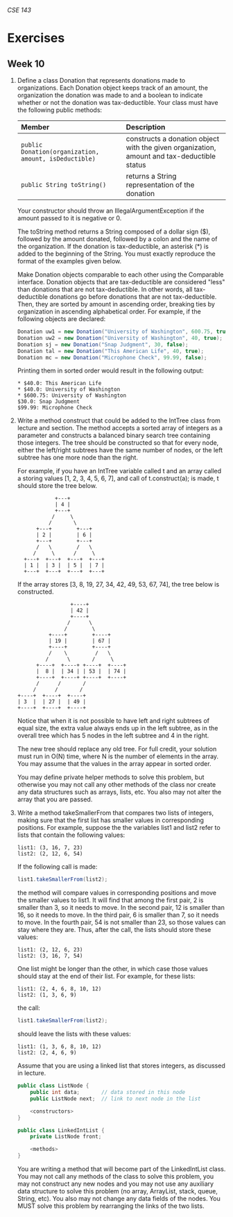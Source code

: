 _CSE 143_
# Exercises
## Week 10

1. Define a class Donation that represents donations made to organizations. Each Donation object keeps track of an amount, the organization the donation was made to and a boolean to indicate whether or not the donation was tax-deductible. Your class must have the following public methods:

	| Member | Description |
	| :--- | :--- |
	| `public Donation(organization, amount, isDeductible)` | constructs a donation object with the given organization, amount and tax-deductible status |
	| `public String toString()` | returns a String representation of the donation |

	Your constructor should throw an IllegalArgumentException if the amount passed to it is negative or 0.

	The toString method returns a String composed of a dollar sign ($), followed by the amount donated, followed by a colon and the name of the organization. If the donation is tax-deductible, an asterisk (*) is added to the beginning of the String. You must exactly reproduce the format of the examples given below.

	Make Donation objects comparable to each other using the Comparable<E> interface. Donation objects that are tax-deductible are considered "less" than donations that are not tax-deductible. In other words, all tax-deductible donations go before donations that are not tax-deductible. Then, they are sorted by amount in ascending order, breaking ties by organization in ascending alphabetical order. For example, if the following objects are declared:

	```java
	Donation uw1 = new Donation("University of Washington", 600.75, true);
	Donation uw2 = new Donation("University of Washington", 40, true);
	Donation sj = new Donation("Snap Judgment", 30, false);
	Donation tal = new Donation("This American Life", 40, true);
	Donation mc = new Donation("Microphone Check", 99.99, false);
	```

	Printing them in sorted order would result in the following output:

	```
	* $40.0: This American Life
	* $40.0: University of Washington
	* $600.75: University of Washington
	$30.0: Snap Judgment
	$99.99: Microphone Check
	```

1. Write a method construct that could be added to the IntTree class from lecture and section. The method accepts a sorted array of integers as a parameter and constructs a balanced binary search tree containing those integers. The tree should be constructed so that for every node, either the left/right subtrees have the same number of nodes, or the left subtree has one more node than the right.

	For example, if you have an IntTree variable called t and an array called a storing values [1, 2, 3, 4, 5, 6, 7], and call of t.construct(a); is made, t should store the tree below.

	```
	            +---+
	            | 4 |
	            +---+
	           /     \
	          /       \
	      +---+        +---+
	      | 2 |        | 6 |
	      +---+        +---+
	      /   \        /   \
	     /     \      /     \
	  +---+  +---+  +---+  +---+
	  | 1 |  | 3 |  | 5 |  | 7 |
	  +---+  +---+  +---+  +---+
	```


	If the array stores [3, 8, 19, 27, 34, 42, 49, 53, 67, 74], the tree below is constructed.

	```
		             +----+
		             | 42 |
		             +----+
		            /      \
		           /        \
		      +----+        +----+
		      | 19 |        | 67 |
		      +----+        +----+
		      /    \         /   \
		     /      \       /     \
		  +----+  +----+ +----+  +----+
		  |  8 |  | 34 | | 53 |  | 74 |
		  +----+  +----+ +----+  +----+
		  /      /       /
		 /      /       /
	+----+  +----+  +----+
	| 3  |  | 27 |  | 49 |
	+----+  +----+  +----+
	```

	Notice that when it is not possible to have left and right subtrees of equal size, the extra value always ends up in the left subtree, as in the overall tree which has 5 nodes in the left subtree and 4 in the right.

	The new tree should replace any old tree. For full credit, your solution must run in O(N) time, where N is the number of elements in the array. You may assume that the values in the array appear in sorted order.

	You may define private helper methods to solve this problem, but otherwise you may not call any other methods of the class nor create any data structures such as arrays, lists, etc. You also may not alter the array that you are passed. 

1. Write a method takeSmallerFrom that compares two lists of integers, making sure that the first list has smaller values in corresponding positions. For example, suppose the the variables list1 and list2 refer to lists that contain the following values:

	```
	list1: (3, 16, 7, 23)
	list2: (2, 12, 6, 54)
	```

	If the following call is made:

	```java
	list1.takeSmallerFrom(list2);
	```

	the method will compare values in corresponding positions and move the smaller values to list1. It will find that among the first pair, 2 is smaller than 3, so it needs to move. In the second pair, 12 is smaller than 16, so it needs to move. In the third pair, 6 is smaller than 7, so it needs to move. In the fourth pair, 54 is not smaller than 23, so those values can stay where they are. Thus, after the call, the lists should store these values:

	```
	list1: (2, 12, 6, 23)
	list2: (3, 16, 7, 54)
	```

	One list might be longer than the other, in which case those values should stay at the end of their list. For example, for these lists:

	```
	list1: (2, 4, 6, 8, 10, 12)
	list2: (1, 3, 6, 9)
	```

	the call:

	```java
	list1.takeSmallerFrom(list2);
	```

	should leave the lists with these values:

	```
	list1: (1, 3, 6, 8, 10, 12)
	list2: (2, 4, 6, 9)
	```

	Assume that you are using a linked list that stores integers, as discussed in lecture.

	```java
	public class ListNode {
		public int data;       // data stored in this node
		public ListNode next;  // link to next node in the list

		<constructors>
	}

	public class LinkedIntList {
		private ListNode front;

		<methods>
	}
	```

	You are writing a method that will become part of the LinkedIntList class. You may not call any methods of the class to solve this problem, you may not construct any new nodes and you may not use any auxiliary data structure to solve this problem (no array, ArrayList, stack, queue, String, etc). You also may not change any data fields of the nodes. You MUST solve this problem by rearranging the links of the two lists.
